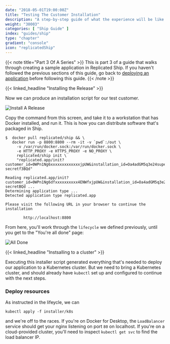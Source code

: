 ```yaml
---
date: "2018-05-01T19:00:00Z"
title: "Testing The Customer Installation"
description: "A step-by-step guide of what the experience will be like installing the application"
weight: "30003"
categories: [ "Ship Guide" ]
index: "guides/ship"
type: "chapter"
gradient: "console"
icon: "replicatedShip"
---
```


{{< note title="Part 3 Of A Series" >}}
This is part 3 of a guide that walks through creating a sample application in Replicated Ship. If you haven't followed the previous sections of this guide, go back to [deploying an application](../create-a-release) before following this guide.
{{< /note >}}

{{< linked_headline "Installing the Release" >}}

Now we can produce an installation script for our test customer.

![Install A Release](/images/guides/ship/install-script.png)

Copy the command from this screen, and take it to a workstation that has Docker installed, and run it. This is how you can distribute software that's packaged in Ship.

```shell
$  docker pull replicated/ship && \
   docker run -p 8800:8800 --rm -it -v `pwd`:/out \
     -v /var/run/docker.sock:/var/run/docker.sock \
     -e HTTP_PROXY -e HTTPS_PROXY -e NO_PROXY \
     replicated/ship init \
     "replicated.app/init?customer_id=0WPn1Ng6xxxxxxxxxxxxxjpUW&installation_id=Oa4adGM5q3e24super-secretf3BQd"

Reading replicated.app/init?customer_id=0WPn1Ng6dfxxxxxxxxxx4ENWfxjpUW&installation_id=Oa4adGM5q3e2super-secretBQd ...
Determining application type ...
Detected application type replicated.app

Please visit the following URL in your browser to continue the installation

        http://localhost:8800

```

From here, you'll work through the `lifecycle` we defined previously, until you get to the "You're all done" page:

![All Done](/images/guides/ship/all-done.png)

{{< linked_headline "Instsalling to a cluster" >}}

Executing this installer script generated everything that's needed to deploy our application to a Kubernetes cluster. But we need to bring a Kubernetes cluster, and should already have `kubectl` set up and configured to continue with the next steps.

### Deploy resources

As instructed in the lifeycle, we can

```shell
kubectl apply -f installer/k8s
```

and we're off to the races. If you're on Docker for Desktop, the `LoadBalancer` service should get your nginx listening on port `80` on localhost. If you're on a cloud-provided cluster, you'll need to inspect `kubectl get svc` to find the load balancer IP.

